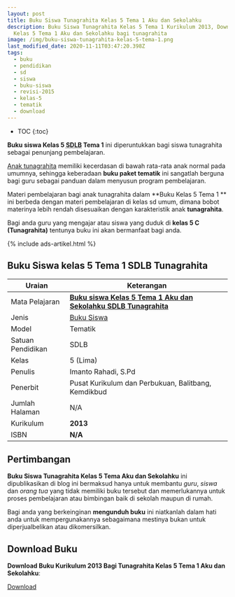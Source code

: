 ```yaml
---
layout: post
title: Buku Siswa Tunagrahita Kelas 5 Tema 1 Aku dan Sekolahku
description: Buku Siswa Tunagrahita Kelas 5 Tema 1 Kurikulum 2013, Download buku
  Kelas 5 Tema 1 Aku dan Sekolahku bagi tunagrahita
image: /img/buku-siswa-tunagrahita-kelas-5-tema-1.png
last_modified_date: 2020-11-11T03:47:20.398Z
tags:
  - buku
  - pendidikan
  - sd
  - siswa
  - buku-siswa
  - revisi-2015
  - kelas-5
  - tematik
  - download
---
```


* TOC
{:toc}

**Buku siswa Kelas 5 <abbr title="Sekolah Dasar Luar Biasa">SDLB</abbr> Tema 1** ini diperuntukkan bagi siswa tunagrahita sebagai penunjang pembelajaran.

[Anak tunagrahita](/teori/tunagrahita) memiliki kecerdasan di bawah rata-rata anak normal pada umumnya, sehingga keberadaan **buku paket tematik** ini sangatlah berguna bagi guru sebagai panduan dalam menyusun program pembelajaran.

Materi pembelajaran bagi anak tunagrahita dalam **Buku Kelas 5 Tema 1 ** ini berbeda dengan materi pembelajaran di kelas sd umum, dimana bobot materinya lebih rendah disesuaikan dengan karakteristik anak **tunagrahita**.

Bagi anda guru yang mengajar atau siswa yang duduk di **kelas 5 C (Tunagrahita)** tentunya buku ini akan bermanfaat bagi anda.

{% include ads-artikel.html %}

## Buku Siswa kelas 5 Tema 1 SDLB Tunagrahita  

|Uraian|Keterangan|
| --- | --- |
|Mata Pelajaran|<a href="/bse/buku-siswa-tunagrahita-kelas-5-tema-1" title="Buku siswa Kelas 5 Tema 1 Aku dan Sekolahku SDLB Tunagrahita"><strong>Buku siswa Kelas 5 Tema 1 Aku dan Sekolahku SDLB Tunagrahita</strong></a>|
|Jenis|<a href="/bse" title="Buku Siswa" target="_blank">Buku Siswa</a>|
|Model|Tematik|
|Satuan Pendidikan|SDLB|
|Kelas|5 (Lima)|
|Penulis|Imanto Rahadi, S.Pd|
|Penerbit|Pusat Kurikulum dan Perbukuan, Balitbang, Kemdikbud|
|Jumlah Halaman|N/A|
|Kurikulum|<strong>2013</strong>|
|ISBN|<strong>N/A</strong>|

## Pertimbangan
**Buku Siswa Tunagrahita Kelas 5 Tema Aku dan Sekolahku** ini dipublikasikan di blog ini bermaksud hanya untuk membantu _guru_, _siswa_ dan _orang tua_ yang tidak memiliki buku tersebut dan memerlukannya untuk proses pembelajaran atau bimbingan baik di sekolah maupun di rumah.

Bagi anda yang berkeinginan <b>mengunduh buku</b> ini niatkanlah dalam hati anda untuk mempergunakannya sebagaimana mestinya bukan untuk diperjualbelikan atau dikomersilkan.
  
## Download Buku
**Download Buku Kurikulum 2013 Bagi Tunagrahita Kelas 5 Tema 1 Aku dan Sekolahku**:
<p class="center"><a class="button download" href="https://docs.google.com/uc?export=download&id=171nlo5sPHEg2kN0YIMkFbkwa1xXbFIA_" rel="nofollow" target="_blank" title="Download Buku Siswa Tunagrahita Kelas 5 Tema Aku dan Sekolahku">Download</a></p>
